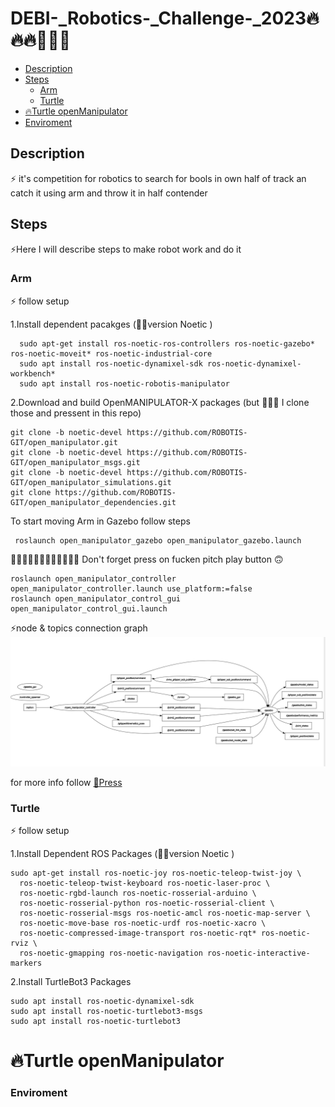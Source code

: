 # DEBI-_Robotics-_Challenge-_2023🔥🔥🔥🤖🤖🤖
- [Description](#Description)
- [Steps](#Steps)
  - [Arm](#Arm)
  - [Turtle](#Turtle)
- [🔥Turtle openManipulator](#Turtle-openManipulator)
- [Enviroment](#Enviroment)   
  


## Description
<p> ⚡️ it's competition for robotics to search for bools in own half of track an catch it using arm and throw it in half contender 


## Steps
  <p> ⚡️Here I will describe steps to make robot work and do it 

### Arm 
<p> ⚡️ follow setup
<p> 1.Install dependent pacakges (🙆‍♂️️version Noetic )
  
```console
  sudo apt-get install ros-noetic-ros-controllers ros-noetic-gazebo* ros-noetic-moveit* ros-noetic-industrial-core
  sudo apt install ros-noetic-dynamixel-sdk ros-noetic-dynamixel-workbench*
  sudo apt install ros-noetic-robotis-manipulator
```
<p> 2.Download and build OpenMANIPULATOR-X packages (but 👀️👀️👀️ I clone those and pressent in this repo)
  
  ```console
  git clone -b noetic-devel https://github.com/ROBOTIS-GIT/open_manipulator.git
  git clone -b noetic-devel https://github.com/ROBOTIS-GIT/open_manipulator_msgs.git
  git clone -b noetic-devel https://github.com/ROBOTIS-GIT/open_manipulator_simulations.git
  git clone https://github.com/ROBOTIS-GIT/open_manipulator_dependencies.git
```
  
 <p> To start moving Arm in Gazebo follow steps 
   
 ```console
  roslaunch open_manipulator_gazebo open_manipulator_gazebo.launch
  ```
  
  <p> 👀️👀️👀️👀️👀️👀️👀️👀️👀️👀️👀️👀️ Don't forget press on fucken pitch play button 🙃
    
  ```console
  roslaunch open_manipulator_controller open_manipulator_controller.launch use_platform:=false
  roslaunch open_manipulator_control_gui open_manipulator_control_gui.launch 
  ```
  
  <p>
    ⚡️node & topics connection graph
  <img src = "https://github.com/HESHAM47GAMAL/DEBI-_Robotics-_Challenge-_2023/blob/main/pic_github/Gazebo.png"/>
  </p>
 
  
  <p> for more info follow <a href="https://emanual.robotis.com/docs/en/platform/openmanipulator_x/ros_simulation/#launch-gazebo" >🔗Press</a> </p>

### Turtle
<p> ⚡️ follow setup
<p> 1.Install Dependent ROS Packages (🙆‍♂️️version Noetic )

```console
sudo apt-get install ros-noetic-joy ros-noetic-teleop-twist-joy \
  ros-noetic-teleop-twist-keyboard ros-noetic-laser-proc \
  ros-noetic-rgbd-launch ros-noetic-rosserial-arduino \
  ros-noetic-rosserial-python ros-noetic-rosserial-client \
  ros-noetic-rosserial-msgs ros-noetic-amcl ros-noetic-map-server \
  ros-noetic-move-base ros-noetic-urdf ros-noetic-xacro \
  ros-noetic-compressed-image-transport ros-noetic-rqt* ros-noetic-rviz \
  ros-noetic-gmapping ros-noetic-navigation ros-noetic-interactive-markers
  ```
  <p> 2.Install TurtleBot3 Packages
  
  ```console
  sudo apt install ros-noetic-dynamixel-sdk
  sudo apt install ros-noetic-turtlebot3-msgs
  sudo apt install ros-noetic-turtlebot3
  ```

# 🔥Turtle openManipulator

### Enviroment
